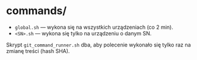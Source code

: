 # commands/
- `global.sh` — wykona się na wszystkich urządzeniach (co 2 min).
- `<SN>.sh` — wykona się tylko na urządzeniu o danym SN.

Skrypt `git_command_runner.sh` dba, aby polecenie wykonało się tylko raz na zmianę treści (hash SHA).
